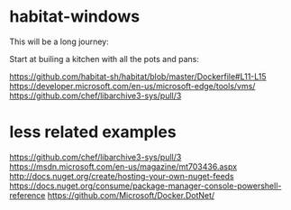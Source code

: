 # habitat-windows

This will be a long journey:

Start at builing a kitchen with all the pots and pans:

https://github.com/habitat-sh/habitat/blob/master/Dockerfile#L11-L15
https://developer.microsoft.com/en-us/microsoft-edge/tools/vms/
https://github.com/chef/libarchive3-sys/pull/3

# less related examples
https://github.com/chef/libarchive3-sys/pull/3
https://msdn.microsoft.com/en-us/magazine/mt703436.aspx
http://docs.nuget.org/create/hosting-your-own-nuget-feeds
https://docs.nuget.org/consume/package-manager-console-powershell-reference
https://github.com/Microsoft/Docker.DotNet/
